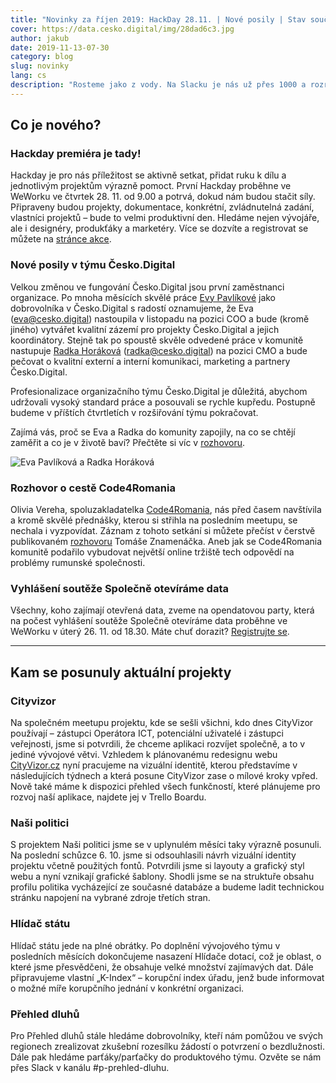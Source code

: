 ```yaml
---
title: "Novinky za říjen 2019: HackDay 28.11. | Nové posily | Stav současných projektů"
cover: https://data.cesko.digital/img/28dad6c3.jpg
author: jakub
date: 2019-11-13-07-30
category: blog
slug: novinky
lang: cs
description: "Rosteme jako z vody. Na Slacku je nás už přes 1000 a rozrůstá se i náš interní tým. Seznámit se můžete níže. Zároveň pro vás máme termín prvního slibovaného Hackday i vše potřebné k tomu, abyste se mohli aktivně přidat a mohli jsme společně pomoct posunout vybrané projekty vpřed. Nechybí aktuality z probíhajících projektů a na své si přijdou i ti z vás, které zajímá příběh naší partnerské organizace Code4Romania. "
---
```


## Co je nového?

### Hackday premiéra je tady! 

Hackday je pro nás příležitost se aktivně setkat, přidat ruku k dílu a jednotlivým projektům výrazně pomoct. První Hackday proběhne ve WeWorku ve čtvrtek 28. 11. od 9.00 a potrvá, dokud nám budou stačit síly. Připraveny budou projekty, dokumentace, konkrétní, zvládnutelná zadání, vlastníci projektů – bude to velmi produktivní den. Hledáme nejen vývojáře, ale i designéry, produkťáky a marketéry. Více se dozvíte a registrovat se můžete na [stránce akce](https://www.eventbrite.com/e/hackday-1-tickets-81691546615).  

### Nové posily v týmu Česko.Digital

Velkou změnou ve fungování Česko.Digital jsou první zaměstnanci organizace. Po mnoha měsících skvělé práce [Evy Pavlíkové](https://www.linkedin.com/in/evapavlikova/) jako dobrovolníka v Česko.Digital s radostí oznamujeme, že Eva ([eva@cesko.digital](mailto:eva@cesko.digital)) nastoupila v listopadu na pozici COO a bude (kromě jiného) vytvářet kvalitní zázemí pro projekty Česko.Digital a jejich koordinátory. Stejně tak po spoustě skvěle odvedené práce v komunitě nastupuje [Radka Horáková](https://www.linkedin.com/in/radka-horáková-317454a) ([radka@cesko.digital](mailto:radka@cesko.digital)) na pozici CMO a bude pečovat o kvalitní externí a interní komunikaci, marketing a partnery Česko.Digital.

Profesionalizace organizačního týmu Česko.Digital je důležitá, abychom udržovali vysoký standard práce a posouvali se rychle kupředu. Postupně budeme v příštích čtvrtletích v rozšiřování týmu pokračovat.

Zajímá vás, proč se Eva a Radka do komunity zapojily, na co se chtějí zaměřit a co je v životě baví? Přečtěte si víc v [rozhovoru](/2019/11/nove-posily).

![Eva Pavlíková a Radka Horáková](https://data.cesko.digital/img/fb31efbe.jpg)

### Rozhovor o cestě Code4Romania

Olivia Vereha, spoluzakladatelka [Code4Romania](https://code4.ro/en/), nás před časem navštívila a kromě skvělé přednášky, kterou si střihla na posledním meetupu, se nechala i vyzpovídat. Záznam z tohoto setkání si můžete přečíst v čerstvě publikovaném [rozhovoru](/2019/11/rozhovor-vereha) Tomáše Znamenáčka. Aneb jak se Code4Romania komunitě podařilo vybudovat největší online tržiště tech odpovědí na problémy rumunské společnosti.

### Vyhlášení soutěže Společně otevíráme data

Všechny, koho zajímají otevřená data, zveme na opendatovou party, která na počest vyhlášení soutěže Společně otevíráme data proběhne ve WeWorku v úterý 26. 11. od 18.30. 
Máte chuť dorazit? [Registrujte se](http://bit.ly/SpolečněOtevírámeDataVyhlášení).


---

## Kam se posunuly aktuální projekty

### Cityvizor

Na společném meetupu projektu, kde se sešli všichni, kdo dnes CityVizor používají – zástupci Operátora ICT, potenciální uživatelé i zástupci veřejnosti, jsme si potvrdili, že chceme aplikaci rozvíjet společně, a to v jediné vývojové větvi. Vzhledem k plánovanému redesignu webu [CityVizor.cz](https://cityvizor.cz/) nyní pracujeme na vizuální identitě, kterou představíme v následujících týdnech a která posune CityVizor zase o mílové kroky vpřed. Nově také máme k dispozici přehled všech funkčností, které plánujeme pro rozvoj naší aplikace, najdete jej v Trello Boardu.

### Naši politici

S projektem Naši politici jsme se v uplynulém měsíci taky výrazně posunuli. Na poslední schůzce 6. 10. jsme si odsouhlasili návrh vizuální identity projektu včetně použitých fontů. Potvrdili jsme si layouty a grafický styl webu a nyní vznikají grafické šablony. Shodli jsme se na struktuře obsahu profilu politika vycházející ze současné databáze a budeme ladit technickou stránku napojení na vybrané zdroje třetích stran.

### Hlídač státu

Hlídač státu jede na plné obrátky. Po doplnění vývojového týmu v posledních měsících dokončujeme nasazení Hlídače dotací, což je oblast, o které jsme přesvědčeni, že obsahuje velké množství zajímavých dat. Dále připravujeme vlastní „K-Index“ – korupční index úřadu, jenž bude informovat o možné míře korupčního jednání v konkrétní organizaci.

### Přehled dluhů

Pro Přehled dluhů stále hledáme dobrovolníky, kteří nám pomůžou ve svých regionech zrealizovat zkušební rozesílku žádostí o potvrzení o bezdlužnosti. Dále pak hledáme parťáky/parťačky do produktového týmu. Ozvěte se nám přes Slack v kanálu #p-prehled-dluhu. 
